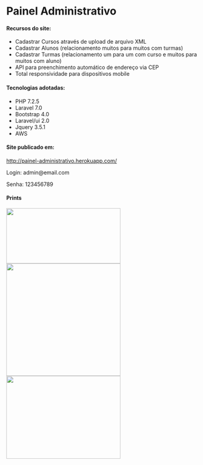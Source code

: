 <h1> Painel Administrativo </h1>

<h4>Recursos do site:</h4>
<ul>
    <li>Cadastrar Cursos através de upload de arquivo XML</li>
    <li>Cadastrar Alunos (relacionamento muitos para muitos com turmas)</li>
    <li>Cadastrar Turmas (relacionamento um para um com curso e muitos para muitos com aluno)</li>
    <li>API para preenchimento automático de endereço via CEP</li>
    <li>Total responsividade para dispositivos mobile</li>
</ul>

<h4>Tecnologias adotadas:</h4>

<ul>
    <li>PHP 7.2.5</li>
    <li>Laravel 7.0</li>
    <li>Bootstrap 4.0</li>
    <li>Laravel/ui 2.0</li>
    <li>Jquery 3.5.1</li>
    <li>AWS</li>
</ul>

<h4>Site publicado em:</h4>
<a href="http://painel-administrativo.herokuapp.com"> http://painel-administrativo.herokuapp.com/ </a>
<p>Login: admin@email.com </p>
<p>Senha: 123456789 </p>

<h4>Prints</h4>
<img src="https://testedev-laravel-diogo.s3-sa-east-1.amazonaws.com/prints/index.png" width="301px" height="146">
<img src="https://testedev-laravel-diogo.s3-sa-east-1.amazonaws.com/prints/alunos_show.png" width="301px" height="297">
<img src="https://testedev-laravel-diogo.s3-sa-east-1.amazonaws.com/prints/turmas_show.png" width="301px" height="219">
 
